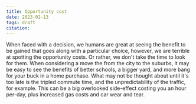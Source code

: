 ```yaml
---
title: Opportunity cost
date: 2023-02-13
tags: draft
citation: 
---
```


When faced with a decision, we humans are great at seeing the benefit to be gained that goes along with a particular choice, however, we are terrible at spotting the opportunity costs. Or rather, we don't take the time to look for them.
When considering a move the from the city to the suburbs, it may be easy to see the benefits of better schools, a bigger yard, and more bang for your buck in a home purchase. What may not be thought about until it's too late is the tripled commute time, and the unpredictability of the traffic, for example. This can be a big overlooked side-effect costing you an hour per-day, plus increased gas costs and car wear and tear. 





